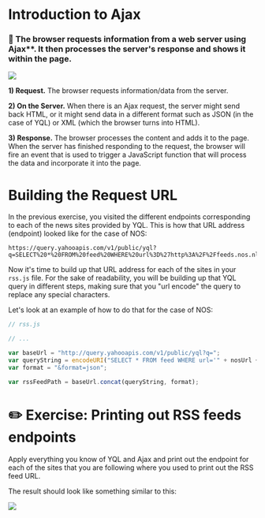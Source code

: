 # Introduction to Ajax

### 🌟 The browser requests information from a web server using Ajax**. It then processes the server's response and shows it within the page.

[![](http://cd.sseu.re/20170208-8b1cq.png)](http://cd.sseu.re/20170208-8b1cq.png)

**1) Request.** The browser requests information/data from the server.

**2) On the Server.** When there is an Ajax request, the server might send back HTML, or it might send data in a different format such as JSON (in the case of YQL) or XML (which the browser turns into HTML).

**3) Response.** The browser processes the content and adds it to the page. When the server has finished responding to the request, the browser will fire an event that is used to trigger a JavaScript function that will process the data and incorporate it into the page.





# Building the Request URL

In the previous exercise, you visited the different endpoints corresponding to each of the news sites provided by YQL. This is how that URL address (endpoint) looked like for the case of NOS:

```
https://query.yahooapis.com/v1/public/yql?q=SELECT%20*%20FROM%20feed%20WHERE%20url%3D%27http%3A%2F%2Ffeeds.nos.nl%2Fnosjournaal%27%20LIMIT%205&format=json&env=store%3A%2F%2Fdatatables.org%2Falltableswithkeys
```

Now it's time to build up that URL address for each of the sites in your `rss.js` file. For the sake of readability, you will be building up that YQL query in different steps, making sure that you "url encode" the query to replace any special characters.

Let's look at an example of how to do that for the case of NOS:

```javascript
// rss.js

// ...

var baseUrl = "http://query.yahooapis.com/v1/public/yql?q=";
var queryString = encodeURI("SELECT * FROM feed WHERE url='" + nosUrl + "' LIMIT 5");
var format = "&format=json";

var rssFeedPath = baseUrl.concat(queryString, format);
```





# ✏️ Exercise: Printing out RSS feeds endpoints

Apply everything you know of YQL and Ajax and print out the endpoint for each of the sites that you are following where you used to print out the RSS feed URL.

The result should look like something similar to this:

[![](http://cd.sseu.re/20170208-o4yoi.png)](http://cd.sseu.re/20170208-o4yoi.png)
